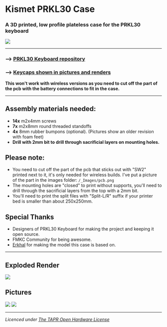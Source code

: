 # Kismet PRKL30 Case



### A 3D printed, low profile plateless case for the PRKL30 keyboard

![](_Images/picture1.png)

---

### --> [PRKL30 Keyboard repository](https://github.com/ErkHal/PRKL30)

### --> [Keycaps shown in pictures and renders](https://github.com/Pelicram/Hattara-Printable-Low-Profile-Keycaps)

**This won't work with wireless versions as you need to cut off the part of the pcb with the battery connections to fit in the case.**

---

Assembly materials needed:
---

- **14x** m2x4mm screws
- **7x** m2x8mm round threaded standoffs
- **4x** 8mm rubber bumpons (optional). (Pictures show an older revision with foam feet)
- **Drill with 2mm bit to drill through sacrificial layers on mounting holes.**

Please note:  
---

- You need to cut off the part of the pcb that sticks out with "SW2" printed next to it, it's only needed for wireless builds. I've put a picture of the part in the images folder: `/_Images/pcb.png`
- The mounting holes are "closed" to print without supports, you'll need to drill through the sacrificial layers from the top with a 2mm bit.
- You'll need to print the split files with "Split-L/R" suffix if your printer bed is smaller than about 250x250mm.




Special Thanks
---

- Designers of PRKL30 Keyboard for making the project and keeping it open source.
- FMKC Community for being awesome.
- [Erkhal](https://github.com/ErkHal/) for making the model this case is based on.

---
Exploded Render
---
![](_Images/render1.png)


Pictures
---

![](_Images/picture4.png)
![](_Images/picture3.png)

---

_Licenced under [The TAPR Open Hardware License](https://tapr.org/the-tapr-open-hardware-license/)_